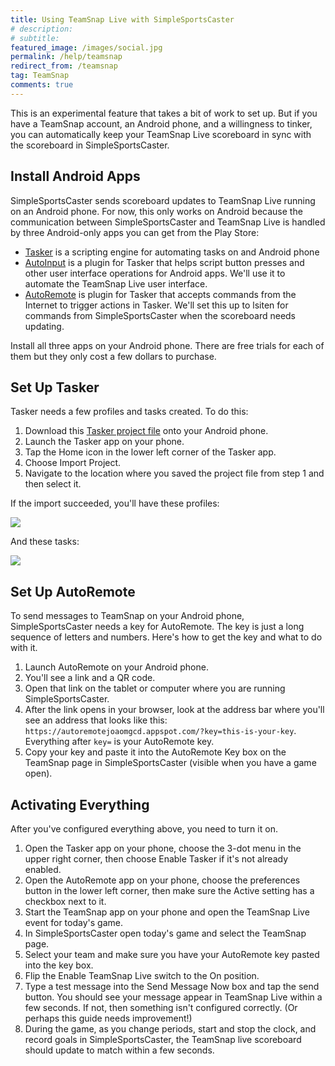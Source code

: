 ```yaml
---
title: Using TeamSnap Live with SimpleSportsCaster
# description: 
# subtitle: 
featured_image: /images/social.jpg
permalink: /help/teamsnap
redirect_from: /teamsnap
tag: TeamSnap
comments: true
---
```


This is an experimental feature that takes a bit of work to set up. But if you have a TeamSnap account, an Android phone, and a willingness to tinker, you can automatically keep your TeamSnap Live scoreboard in sync with the scoreboard in SimpleSportsCaster.  

## Install Android Apps

SimpleSportsCaster sends scoreboard updates to TeamSnap Live running on an Android phone. For now, this only works on Android because the communication between SimpleSportsCaster and TeamSnap Live is handled by three Android-only apps you can get from the Play Store:

* [Tasker](https://play.google.com/store/apps/details?id=net.dinglisch.android.taskerm) is a scripting engine for automating tasks on and Android phone
* [AutoInput](https://play.google.com/store/apps/details?id=com.joaomgcd.autoinput) is a plugin for Tasker that helps script button presses and other user interface operations for Android apps. We'll use it to automate the TeamSnap Live user interface.
* [AutoRemote](https://play.google.com/store/apps/details?id=com.joaomgcd.autoremote) is plugin for Tasker that accepts commands from the Internet to trigger actions in Tasker. We'll set this up to lsiten for commands from SimpleSportsCaster when the scoreboard needs updating.

Install all three apps on your Android phone. There are free trials for each of them but they only cost a few dollars to purchase.  

## Set Up Tasker

Tasker needs a few profiles and tasks created. To do this:
1. Download this [Tasker project file](https://raw.githubusercontent.com/Zofware/simplesportscaster-teamsnap/master/SimpleSportsCaster_TeamSnap.prj.xml) onto your Android phone.
2. Launch the Tasker app on your phone.
3. Tap the Home icon in the lower left corner of the Tasker app.
4. Choose Import Project.
5. Navigate to the location where you saved the project file from step 1 and then select it.

If the import succeeded, you'll have these profiles:

![](/assets/help/tasker-profiles.jpg) 

And these tasks:

![](/assets/help/tasker-tasks.jpg)

## Set Up AutoRemote

To send messages to TeamSnap on your Android phone, SimpleSportsCaster needs a key for AutoRemote. The key is just a long sequence of letters and numbers. Here's how to get the key and what to do with it.
1. Launch AutoRemote on your Android phone.
2. You'll see a link and a QR code.
3. Open that link on the tablet or computer where you are running SimpleSportsCaster.
4. After the link opens in your browser, look at the address bar where you'll see an address that looks like this: `https://autoremotejoaomgcd.appspot.com/?key=this-is-your-key`. Everything after `key=` is your AutoRemote key.
5. Copy your key and paste it into the AutoRemote Key box on the TeamSnap page in SimpleSportsCaster (visible when you have a game open).

## Activating Everything

After you've configured everything above, you need to turn it on.
1. Open the Tasker app on your phone, choose the 3-dot menu in the upper right corner, then choose Enable Tasker if it's not already enabled.
2. Open the AutoRemote app on your phone, choose the preferences button in the lower left corner, then make sure the Active setting has a checkbox next to it.
3. Start the TeamSnap app on your phone and open the TeamSnap Live event for today's game.
4. In SimpleSportsCaster open today's game and select the TeamSnap page.
5. Select your team and make sure you have your AutoRemote key pasted into the key box.
6. Flip the Enable TeamSnap Live switch to the On position.
7. Type a test message into the Send Message Now box and tap the send button. You should see your message appear in TeamSnap Live within a few seconds. If not, then something isn't configured correctly. (Or perhaps this guide needs improvement!)
8. During the game, as you change periods, start and stop the clock, and record goals in SimpleSportsCaster, the TeamSnap live scoreboard should update to match within a few seconds.

